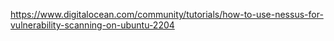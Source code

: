 https://www.digitalocean.com/community/tutorials/how-to-use-nessus-for-vulnerability-scanning-on-ubuntu-2204
